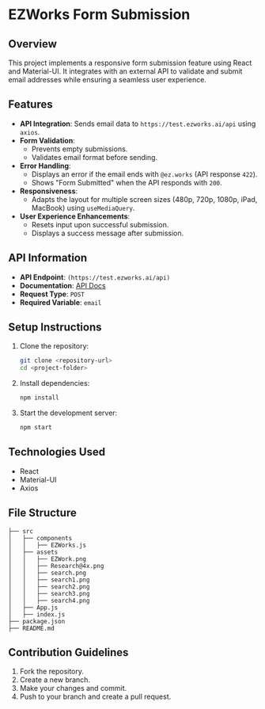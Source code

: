 # EZWorks Form Submission

## Overview
This project implements a responsive form submission feature using React and Material-UI. It integrates with an external API to validate and submit email addresses while ensuring a seamless user experience.

## Features
- **API Integration**: Sends email data to `https://test.ezworks.ai/api` using `axios`.
- **Form Validation**:
  - Prevents empty submissions.
  - Validates email format before sending.
- **Error Handling**:
  - Displays an error if the email ends with `@ez.works` (API response `422`).
  - Shows "Form Submitted" when the API responds with `200`.
- **Responsiveness**:
  - Adapts the layout for multiple screen sizes (480p, 720p, 1080p, iPad, MacBook) using `useMediaQuery`.
- **User Experience Enhancements**:
  - Resets input upon successful submission.
  - Displays a success message after submission.

## API Information
- **API Endpoint**: `(https://test.ezworks.ai/api)`
- **Documentation**: [API Docs](https://test.ezworks.ai/docs)
- **Request Type**: `POST`
- **Required Variable**: `email`

## Setup Instructions
1. Clone the repository:
   ```bash
   git clone <repository-url>
   cd <project-folder>
   ```
2. Install dependencies:
   ```bash
   npm install
   ```
3. Start the development server:
   ```bash
   npm start
   ```

## Technologies Used
- React
- Material-UI
- Axios

## File Structure
```
├── src
│   ├── components
│   │   ├── EZWorks.js
│   ├── assets
│   │   ├── EZWork.png
│   │   ├── Research@4x.png
│   │   ├── search.png
│   │   ├── search1.png
│   │   ├── search2.png
│   │   ├── search3.png
│   │   ├── search4.png
│   ├── App.js
│   ├── index.js
├── package.json
├── README.md
```

## Contribution Guidelines
1. Fork the repository.
2. Create a new branch.
3. Make your changes and commit.
4. Push to your branch and create a pull request.



